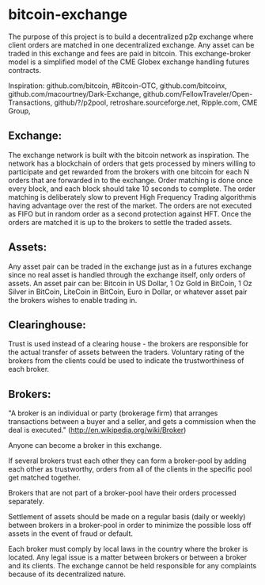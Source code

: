 bitcoin-exchange
================
The purpose of this project is to build a decentralized p2p exchange where client orders 
are matched in one decentralized exchange. Any asset can be traded in this exchange and fees are paid in bitcoin.
This exchange-broker model is a simplified model of the CME Globex exchange handling futures contracts.

Inspiration: github.com/bitcoin, #Bitcoin-OTC, github.com/bitcoinx, github.com/macourtney/Dark-Exchange, github.com/FellowTraveler/Open-Transactions, github/?/p2pool, 
retroshare.sourceforge.net, Ripple.com, CME Group, 


## Exchange:
The exchange network is built with the bitcoin network as inspiration. 
The network has a blockchain of orders that gets processed by miners willing to participate and get rewarded 
from the brokers with one bitcoin for each N orders that are forwarded in to the exchange. 
Order matching is done once every block, and each block should take 10 seconds to complete. 
The order matching is deliberately slow to prevent High Frequency Trading algorithmis having 
advantage over the rest of the market. The orders are not executed as FIFO but in random order as a second protection 
against HFT. Once the orders are matched it is up to the brokers to settle the traded assets.


## Assets:
Any asset pair can be traded in the exchange just as in a futures exchange since no real asset 
is handled through the exchange itself, only orders of assets. An asset pair can be: Bitcoin in US Dollar, 
1 Oz Gold in BitCoin, 1 Oz Silver in BitCoin, LiteCoin in BitCoin, Euro in Dollar, 
or whatever asset pair the brokers wishes to enable trading in.


## Clearinghouse:
Trust is used instead of a clearing house - the brokers are responsible for the actual transfer of 
assets between the traders. 
Voluntary rating of the brokers from the clients could be used to indicate the trustworthiness of each broker.


## Brokers:
"A broker is an individual or party (brokerage firm) that arranges transactions between a buyer and a seller, 
and gets a commission when the deal is executed." (http://en.wikipedia.org/wiki/Broker)

Anyone can become a broker in this exchange. 

If several brokers trust each other they can form a broker-pool by adding each other as trustworthy, orders from
all of the clients in the specific pool get matched together.

Brokers that are not part of a broker-pool have their orders processed separately.

Settlement of assets should be made on a regular basis (daily or weekly) between brokers in a broker-pool in order to minimize the possible loss off assets in
the event of fraud or default.

Each broker must comply by local laws in the country where the broker is located. 
Any legal issue is a matter between brokers or between a broker and its clients.
The exchange cannot be held responsible for any complaints because of its decentralized nature.
